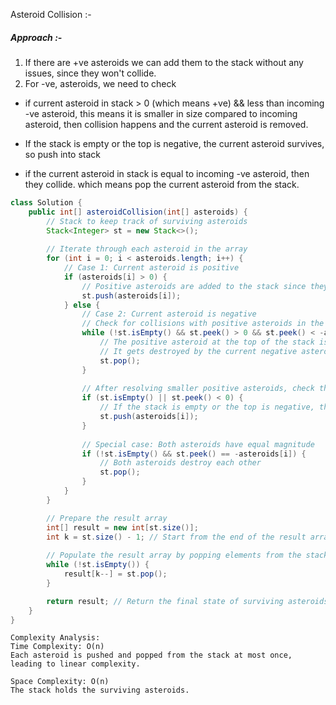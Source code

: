 Asteroid Collision :- 

##### Approach :- 
1. If there are +ve asteroids we can add them to the stack without any issues, since they won't collide.
2. For -ve, asteroids, we need to check
*  if current asteroid in stack > 0 (which means +ve) && less than incoming -ve asteroid,
this means it is smaller in size compared to incoming asteroid,
then collision happens and the current asteroid is removed.

* If the stack is empty or the top is negative, the current asteroid survives,
so push into stack

* if the current asteroid in stack is equal to incoming -ve asteroid, then they collide.
which means pop the current asteroid from the stack.


```java
class Solution {
    public int[] asteroidCollision(int[] asteroids) {
        // Stack to keep track of surviving asteroids
        Stack<Integer> st = new Stack<>();
        
        // Iterate through each asteroid in the array
        for (int i = 0; i < asteroids.length; i++) {
            // Case 1: Current asteroid is positive
            if (asteroids[i] > 0) {
                // Positive asteroids are added to the stack since they move right and can't collide
                st.push(asteroids[i]);
            } else {
                // Case 2: Current asteroid is negative
                // Check for collisions with positive asteroids in the stack
                while (!st.isEmpty() && st.peek() > 0 && st.peek() < -asteroids[i]) {
                    // The positive asteroid at the top of the stack is smaller in magnitude
                    // It gets destroyed by the current negative asteroid
                    st.pop();
                }
                
                // After resolving smaller positive asteroids, check the state of the stack
                if (st.isEmpty() || st.peek() < 0) {
                    // If the stack is empty or the top is negative, the current asteroid survives
                    st.push(asteroids[i]);
                }
                
                // Special case: Both asteroids have equal magnitude
                if (!st.isEmpty() && st.peek() == -asteroids[i]) {
                    // Both asteroids destroy each other
                    st.pop();
                }
            }
        }

        // Prepare the result array
        int[] result = new int[st.size()];
        int k = st.size() - 1; // Start from the end of the result array
        
        // Populate the result array by popping elements from the stack
        while (!st.isEmpty()) {
            result[k--] = st.pop();
        }

        return result; // Return the final state of surviving asteroids
    }
}


```

```
Complexity Analysis:
Time Complexity: O(n)
Each asteroid is pushed and popped from the stack at most once, leading to linear complexity.

Space Complexity: O(n)
The stack holds the surviving asteroids.
```